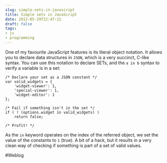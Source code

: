 ```yaml
---
slug: simple-sets-in-javascript
title: Simple sets in JavaScript
date: 2012-05-29T22:47:12
draft: false
tags:
- js
- programming
---
```


One of my favourite JavaScript features is its literal object notation.
It allows you to declare data structures in `JSON`, which is a very
succinct, C-like syntax. You can use this notation to declare SETs, and
the `a in b` syntax to verify a variable is in a set:

```
/* Declare your set as a JSON constant */
var valid_widgets = {
    'widget-viewer': 1,
    'special-viewer': 1,
    'widget-editor': 1
};

/* Fail if something isn't in the set */
if ( ! (options.widget in valid_widgets) )
    return false;

/* Profit! */
```

As the `in` keyword operates on the index of the referred object, we set
the value of the constants to `1` (true). A bit of a hack, but it
results in a very clean way of checking if something is part of a set of
valid values.

#Weblog
